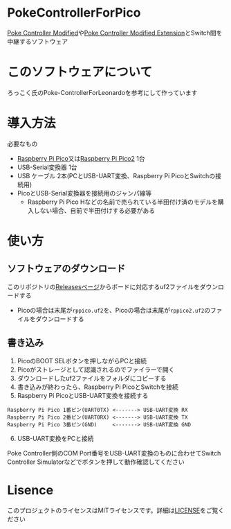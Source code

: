 # PokeControllerForPico

[Poke Controller Modified](https://github.com/Moi-poke/Poke-Controller-Modified)や[Poke Controller Modified Extension](https://github.com/futo030/Poke-Controller-Modified-Extension)とSwitch間を中継するソフトウェア

# このソフトウェアについて

ろっこく氏のPoke-ControllerForLeonardoを参考にして作っています

# 導入方法

必要なもの

- [Raspberry Pi Pico](https://www.raspberrypi.com/products/raspberry-pi-pico/)又は[Raspberry Pi Pico2](https://www.raspberrypi.com/products/raspberry-pi-pico-2/) 1台
- USB-Serial変換器 1台
- USB ケーブル 2本(PCとUSB-UART変換、Raspberry Pi PicoとSwitchの接続用)
- PicoとUSB-Serial変換器を接続用のジャンパ線等
    - Raspberry Pi Pico Hなどの名前で売られている半田付け済のモデルを購入しない場合、自前で半田付けする必要がある

# 使い方

## ソフトウェアのダウンロード

このリポジトリの[Releasesページ](https://github.com/yqYo1/PokeControllerForPico/releases)からボードに対応するuf2ファイルをダウンロードする
- Picoの場合は末尾が`rppico.uf2`を、Picoの場合は末尾が`rppico2.uf2`のファイルをダウンロードする

## 書き込み

1. PicoのBOOT SELボタンを押しながらPCと接続
2. Picoがストレージとして認識されるのでファイラーで開く
3. ダウンロードしたuf2ファイルをフォルダにコピーする
4. 書き込みが終わったら、Raspberry Pi PicoとSwitchを接続
5. Raspberry Pi PicoとUSB-UART変換を接続する

~~~
Raspberry Pi Pico 1番ピン(UART0TX) <-------> USB-UART変換 RX
Raspberry Pi Pico 2番ピン(UART0RX) <-------> USB-UART変換 TX
Raspberry Pi Pico 3番ピン(GND)     <-------> USB-UART変換 GND
~~~

6. USB-UART変換をPCと接続

Poke Controller側のCOM Port番号をUSB-UART変換のものに合わせてSwitch Controller Simulatorなどでボタンを押して動作確認してください

# Lisence

このプロジェクトのライセンスはMITライセンスです。詳細は[LICENSE](https://github.com/yqYo1/PokeControllerForPico/blob/master/LICENSE)をご覧ください
